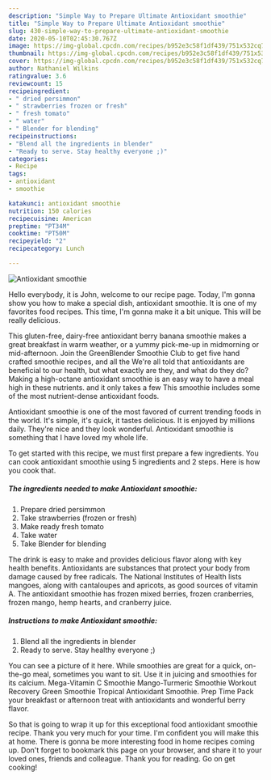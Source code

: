 ```yaml
---
description: "Simple Way to Prepare Ultimate Antioxidant smoothie"
title: "Simple Way to Prepare Ultimate Antioxidant smoothie"
slug: 430-simple-way-to-prepare-ultimate-antioxidant-smoothie
date: 2020-05-10T02:45:30.767Z
image: https://img-global.cpcdn.com/recipes/b952e3c58f1df439/751x532cq70/antioxidant-smoothie-recipe-main-photo.jpg
thumbnail: https://img-global.cpcdn.com/recipes/b952e3c58f1df439/751x532cq70/antioxidant-smoothie-recipe-main-photo.jpg
cover: https://img-global.cpcdn.com/recipes/b952e3c58f1df439/751x532cq70/antioxidant-smoothie-recipe-main-photo.jpg
author: Nathaniel Wilkins
ratingvalue: 3.6
reviewcount: 15
recipeingredient:
- " dried persimmon"
- " strawberries frozen or fresh"
- " fresh tomato"
- " water"
- " Blender for blending"
recipeinstructions:
- "Blend all the ingredients in blender"
- "Ready to serve. Stay healthy everyone ;)"
categories:
- Recipe
tags:
- antioxidant
- smoothie

katakunci: antioxidant smoothie 
nutrition: 150 calories
recipecuisine: American
preptime: "PT34M"
cooktime: "PT50M"
recipeyield: "2"
recipecategory: Lunch

---
```



![Antioxidant smoothie](https://img-global.cpcdn.com/recipes/b952e3c58f1df439/751x532cq70/antioxidant-smoothie-recipe-main-photo.jpg)

Hello everybody, it is John, welcome to our recipe page. Today, I'm gonna show you how to make a special dish, antioxidant smoothie. It is one of my favorites food recipes. This time, I'm gonna make it a bit unique. This will be really delicious.

This gluten-free, dairy-free antioxidant berry banana smoothie makes a great breakfast in warm weather, or a yummy pick-me-up in midmorning or mid-afternoon. Join the GreenBlender Smoothie Club to get five hand crafted smoothie recipes, and all the We&#39;re all told that antioxidants are beneficial to our health, but what exactly are they, and what do they do? Making a high-octane antioxidant smoothie is an easy way to have a meal high in these nutrients. and it only takes a few This smoothie includes some of the most nutrient-dense antioxidant foods.

Antioxidant smoothie is one of the most favored of current trending foods in the world. It's simple, it's quick, it tastes delicious. It is enjoyed by millions daily. They're nice and they look wonderful. Antioxidant smoothie is something that I have loved my whole life.


To get started with this recipe, we must first prepare a few ingredients. You can cook antioxidant smoothie using 5 ingredients and 2 steps. Here is how you cook that.

<!--inarticleads1-->

##### The ingredients needed to make Antioxidant smoothie:

1. Prepare  dried persimmon
1. Take  strawberries (frozen or fresh)
1. Make ready  fresh tomato
1. Take  water
1. Take  Blender for blending


The drink is easy to make and provides delicious flavor along with key health benefits. Antioxidants are substances that protect your body from damage caused by free radicals. The National Institutes of Health lists mangoes, along with cantaloupes and apricots, as good sources of vitamin A. The antioxidant smoothie has frozen mixed berries, frozen cranberries, frozen mango, hemp hearts, and cranberry juice. 

<!--inarticleads2-->

##### Instructions to make Antioxidant smoothie:

1. Blend all the ingredients in blender
1. Ready to serve. Stay healthy everyone ;)


You can see a picture of it here. While smoothies are great for a quick, on-the-go meal, sometimes you want to sit. Use it in juicing and smoothies for its calcium. Mega-Vitamin C Smoothie Mango-Turmeric Smoothie Workout Recovery Green Smoothie Tropical Antioxidant Smoothie. Prep Time Pack your breakfast or afternoon treat with antioxidants and wonderful berry flavor. 

So that is going to wrap it up for this exceptional food antioxidant smoothie recipe. Thank you very much for your time. I'm confident you will make this at home. There is gonna be more interesting food in home recipes coming up. Don't forget to bookmark this page on your browser, and share it to your loved ones, friends and colleague. Thank you for reading. Go on get cooking!
